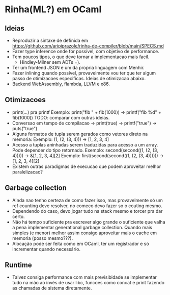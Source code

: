 # Rinha(ML?) em OCaml

## Ideias

- Reproduzir a sintaxe de definida em https://github.com/aripiprazole/rinha-de-compiler/blob/main/SPECS.md
- Fazer type inference onde for possível, com objetivo de performance.
- Tem poucos tipos, o que deve tornar a implementacao mais facil.
  - Hindley-Milner sem ADTs =).
- Ter um frontend JSON e um da propria linguagem com Menhir.
- Fazer inlining quando possível, provavelmente vou ter que ter algum passo de otimizacoes especificas. Ideias de otimizacao abaixo.
- Backend WebAssembly, flambda, LLVM e x86.

## Otimizacoes

- print(...) pra printf
  Exemplo: print("fib " + fib(1000)) -> printf("fib %d" + fib(1000))
  TODO: comparar com outras ideias.
- Conversao em tempo de compilacao -> print(true) -> printf("true") -> puts("true")
- Alguns formatos de tupla serem gerados como vetores direto na memoria:
  Exemplo: (1, (2, (3, 4))) -> [1, 2, 3, 4]
- Acesso a tuplas aninhadas serem traduzidas para acesso a um array. Pode depender do tipo retornado.
  Exemplo: second(second((1, (2, (3, 4))))) -> &[1, 2, 3, 4][2]
  Exemplo: first(second(second((1, (2, (3, 4)))))) -> [1, 2, 3, 4][2]
- Existem outras paradigmas de execucao que podem aproveitar melhor paralelizacao?

## Garbage collection

- Ainda nao tenho certeza de como fazer isso, mas provavelmente só um ref counting deve resolver, no comeco devo fazer so o couting mesmo.
- Dependendo do caso, devo jogar tudo na stack mesmo e torcer pra dar certo.
- Não há tempo suficiente pra escrever algo grande o suficiente que valha a pena implementar generational garbage collection. Quando mais simples (e menor) melhor assim consigo aproveitar mais o cache em memoria (posso mesmo???).
- Alocação pode ser feita como em OCaml, ter um registrador e só incrementar quando necessário.

## Runtime

- Talvez consiga performance com mais previsibidade se implementar tudo na mão ao invés de usar libc, funcoes como concat e print fazendo as chamadas de sistema diretamente.
